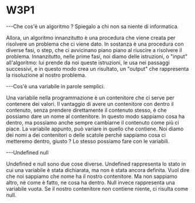 # W3P1

---Che cos'è un algoritmo ? Spiegalo a chi non sa niente di informatica.

Allora, un algoritmo innanzitutto è una procedura che viene creata per risolvere un problema che ci viene dato. 
In sostanza è una procedura con diverse fasi, o step, che ci avvicinano piano piano al riuscire a risolvere il problema. 
Innanzitutto, nelle prime fasi, noi diamo delle istruzioni, o "input" all'algoritmo: lui prende da noi queste istruzioni, le usa nei passaggi successivi,
e in questo modo crea un risultato, un "output" che rappresenta la risoluzione al nostro problema. 

---Cos'è una variabile in parole semplici. 

Una variabile nella programmazione è un contenitore che ci serve per contenere dei valori. Il vantaggio di avere un contenitore con dentro il contenuto, 
senza prendere direttamente il contenuto stesso, è che possiamo dare un nome al contenitore. In questo modo sappiamo cosa ha dentro, ma possiamo anche sempre cambiarne il contenuto come più ci piace. 
La variabile appunto, può variare in quello che contiene. Noi diamo dei nomi a dei contenitori o delle scatole perché sappiamo cosa ci metteremo dentro, giusto ? Lo stesso possiamo fare con le variabili. 


---Undefined null 

Undefined e null sono due cose diverse. Undefined rappresenta lo stato in cui una variabile è stata dichiarata, ma non è stata ancora definita. Vuol dire che noi sappiamo che nome ha il nostro contenitore. Ma non sappiamo altro, nè come è fatto, ne cosa ha dentro. 
Null invece rappresenta una variabile vuota. Se il nostro contenitore non contiene niente, ci risulta come null. 
